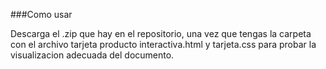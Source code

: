 ###Como usar

Descarga el .zip que hay en el repositorio, una vez que tengas la carpeta con el archivo tarjeta producto interactiva.html y tarjeta.css para probar la visualizacion adecuada del documento.
